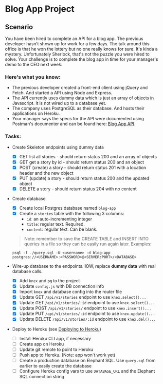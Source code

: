 # Blog App Project

## Scenario
You have been hired to complete an API for a blog app. The previous developer hasn't shown up for work for a few days. The talk around this office is that he won the lottery but no one really knows for sure. It's kinda a mystery. Unfortunately Sherlock, that's not the puzzle you were hired to solve. Your challenge is to complete the blog app in time for your manager's demo to the CEO next week.

### Here's what you know:
- The previous developer created a front-end client using jQuery and Fetch. And started a API using Node and Express.
- The API currently uses dummy data which is just an array of objects in Javascript. It is not wired up to a database yet.
- The company uses PostgreSQL as their database. And hosts their applications on Heroku.
- Your manager says the specs for the API were documented using Postman's documenter and can be found here: [Blog App API](https://documenter.getpostman.com/view/1161985/blog-app/7EBeDoD).

### Tasks: 
- Create Skeleton endpoints using dummy data
  - [x] GET list all stories - should return status 200 and an array of objects
  - [x] GET get a story by id - should return status 200 and an object
  - [x] POST (create) a story - should return status 201 with a location header and the new object
  - [x] PUT (update) a story - should return status 200 and the updated object
  - [x] DELETE a story - should return status 204 with no content

- Create database
  - [x] Create local Postgres database named `blog-app`
  - [x] Create a `stories` table with the following 3 columns:
    - `id`: an auto-incrementing integer
    - `title`: regular text. Required.
    - `content`: regular text. Can be blank.

  > Note: remember to save the CREATE TABLE and INSERT INTO queries in a file so they can be easily run again later. Examples:

      psql -f ./query.sql -U <username> -d blog-app
      postgres://<USERNAME>:<PASSWORD>@<SERVER:PORT>/<DATABASE>

- Wire-up database to the endpoints. IOW, replace **dummy data** with real database calls.
  - [x] Add `knex` and `pg` to the project
  - [x] Update `config.js` with DB connection info
  - [x] Import `knex` and database config into the router file
  - [x] Update GET `/api/v1/stories` endpoint to use `knex.select()...`
  - [x] Update GET `/api/v1/stories/:id` endpoint to use `knex.select()...`
  - [x] Update POST `/api/v1/stories/` endpoint to use `knex.insert()...`
  - [x] Update PUT `/api/v1/stories/:id` endpoint to use `knex.update()...`
  - [x] Update DELETE `/api/v1/stories/:id` endpoint to use `knex.del()...`

- Deploy to Heroku (see [Deploying to Heroku](https://courses.thinkful.com/node-001v5/project/1.3.5))
  - [ ] Install Heroku CLI app, if necessary
  - [ ] Create app on Heroku
  - [ ] Update git remote to point to Heroku
  - [ ] Push app to Heroku. (Note: app won't work yet)
  - [ ] Create a production database on Elephant SQL. Use `query.sql` from earlier to easily create the database
  - [ ] Configure Heroku config vars to use `DATABASE_URL` and the Elephant SQL connection string  
